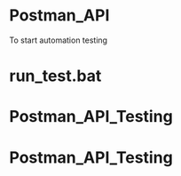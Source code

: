 # Postman_API

To start automation testing

# run_test.bat
# Postman_API_Testing
# Postman_API_Testing
